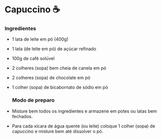 # Capuccino :coffee:

### 	Ingredientes

- 1 lata de leite em pó (400g)

- 1 lata (de leite em pó) de açúcar refinado

- 100g de café solúvel

- 2 colheres (sopa) bem cheia de canela em pó

- 2 colheres (sopa) de chocolate em pó

- 1 colher (sopa) de bicabornato de sódio em pó

  ### Modo de preparo

- Misture bem todos os ingredientes e armazene em potes ou latas bem fechados.

- Para cada xícara de água quente (ou leite) coloque 1 colher (sopa) de capuccino e misture bem até dissolver o pó.


